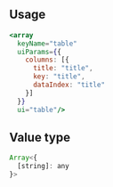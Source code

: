 ## Usage

```jsx
<array
  keyName="table"
  uiParams={{
    columns: [{
      title: "title",
      key: "title",
      dataIndex: "title"
    }]
  }}
  ui="table"/>
```

## Value type

```js
Array<{
  [string]: any
}>
```
